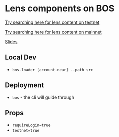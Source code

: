# Lens components on BOS

[Try searching here for lens content on testnet](https://test.near.social/#/gr8h.testnet/widget/LensProfileSearch?testnet=true)

[Try searching here for lens content on mainnet](https://near.social/#/leinss.near/widget/LensProfileSearch?origin=leinss)

[Slides](https://docs.google.com/presentation/d/10NS-TvIwnbII7elsW6R2KnvLjAfronlR5LykDfrvFbo/edit#slide=id.p)

## Local Dev

- `bos-loader [account.near] --path src`

## Deployment

- `bos` - the cli will guide through

## Props

- `requireLogin=true`
- `testnet=true`
